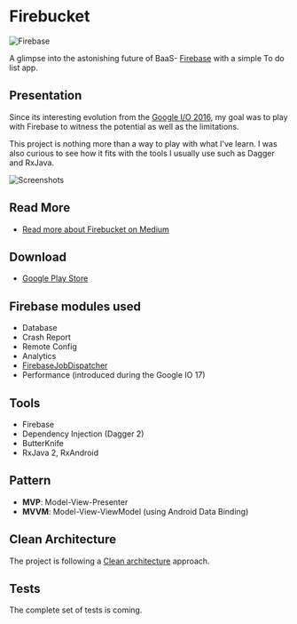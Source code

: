 # Firebucket
![Firebase](https://raw.githubusercontent.com/Matin/Firebucket/master/art/header.jpg)

A glimpse into the astonishing future of BaaS- [Firebase](https://www.firebase.com/) with a simple To do list app.

## Presentation
Since its interesting evolution from the [Google I/O 2016](https://developers.googleblog.com/2016/05/firebase-expands-to-become-unified-app.html), my goal was to play with Firebase to witness the potential as well as the limitations.

This project is nothing more than a way to play with what I've learn. I was also curious to see how it fits with the tools I usually use such as Dagger and RxJava.

![Screenshots](https://raw.githubusercontent.com/Matin/Firebucket/master/art/screenshots.jpg)

## Read More
* [Read more about Firebucket on Medium](https://medium.com/@remy.chantenay/f1r3b4s3-13cf28def122)

## Download
* [Google Play Store](https://play.google.com/store/apps/details?id=com.cremy.firebucket)

## Firebase modules used
* Database
* Crash Report
* Remote Config
* Analytics
* [FirebaseJobDispatcher](https://github.com/firebase/firebase-jobdispatcher-android)
* Performance (introduced during the Google IO 17)

## Tools
* Firebase
* Dependency Injection (Dagger 2)
* ButterKnife
* RxJava 2, RxAndroid

## Pattern
* **MVP**: Model-View-Presenter
* **MVVM**: Model-View-ViewModel (using Android Data Binding)

## Clean Architecture
The project is following a [Clean architecture](https://8thlight.com/blog/uncle-bob/2012/08/13/the-clean-architecture.html) approach.

## Tests
The complete set of tests is coming.